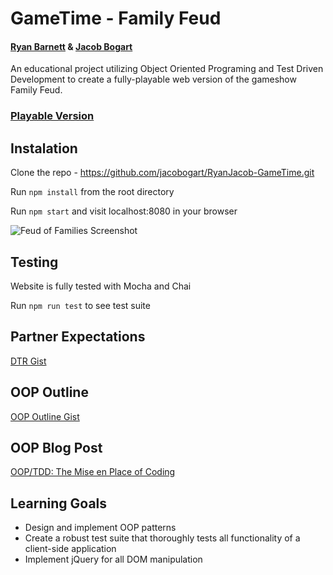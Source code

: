 # GameTime - Family Feud
#### [Ryan Barnett](https://github.com/RyanDBarnett) & [Jacob Bogart](https://github.com/jacobogart)
An educational project utilizing Object Oriented Programing and Test Driven Development to create a fully-playable web version of the gameshow Family Feud. 

### [Playable Version](https://jacobogart.github.io/RyanJacob-GameTime/)

## Instalation
Clone the repo - https://github.com/jacobogart/RyanJacob-GameTime.git

Run `npm install` from the root directory

Run `npm start` and visit localhost:8080 in your browser

![Feud of Families Screenshot](./src/images/screenshot.png)

## Testing
Website is fully tested with Mocha and Chai

Run `npm run test` to see test suite

## Partner Expectations
[DTR Gist](https://gist.github.com/jacobogart/82a4cfaf581a3311902adc584051d252)

## OOP Outline
[OOP Outline Gist](https://gist.github.com/jacobogart/fd44f4330dad810e67a745d8828f7102)

## OOP Blog Post
[OOP/TDD: The Mise en Place of Coding](https://medium.com/@jacobbogart/oop-tdd-the-mise-en-place-of-coding-667d09b4aca8)

## Learning Goals
* Design and implement OOP patterns
* Create a robust test suite that thoroughly tests all functionality of a client-side application
* Implement jQuery for all DOM manipulation

